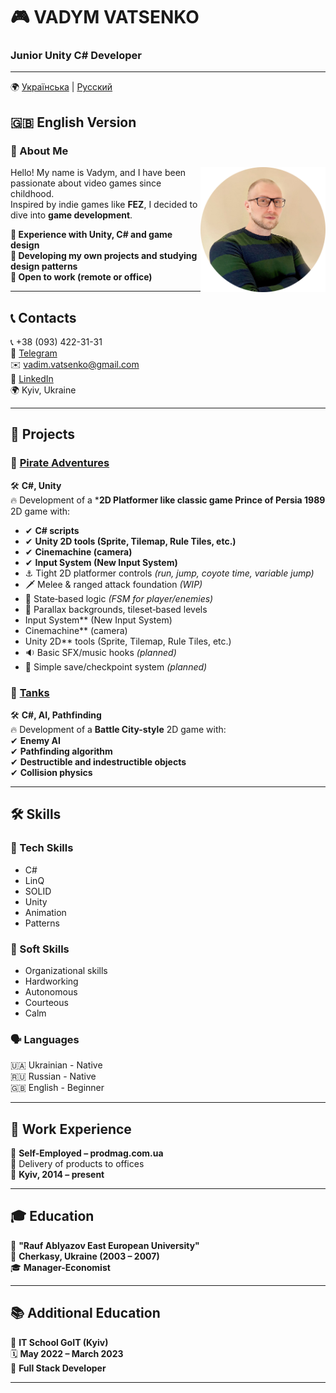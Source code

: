 # 🎮 VADYM VATSENKO  

### **Junior Unity C# Developer**  
---
🌍 [Українська](README_UKR.md) | [Русский](README_RUS.md)  
## 🇬🇧 **English Version**  

### 📝 About Me  
<img src="images/Avatar.png" width="200" align="right">

Hello! My name is Vadym, and I have been passionate about video games since childhood.  
Inspired by indie games like **FEZ**, I decided to dive into **game development**.  

**🔹 Experience with Unity, C# and game design**  
**🔹 Developing my own projects and studying design patterns**  
**🔹 Open to work (remote or office)**  

---

## 📞 Contacts  
📞 +38 (093) 422-31-31  
💬 [Telegram](https://t.me/VadymVatsenko)  
✉️ [vadim.vatsenko@gmail.com](mailto:vadim.vatsenko@gmail.com)  
🔗 [LinkedIn](https://www.linkedin.com/in/vadym-vatsenko-667498242/)  
🌍 Kyiv, Ukraine  

---

## 🚀 Projects  

### 
### 🎯 [Pirate Adventures](https://github.com/vadimvatsenko/Pirate-Adventure-2D) 
🛠 **C#, Unity**  
🔥 Development of a ***2D Platformer like classic game Prince of Persia 1989** 2D game with:  
- ✔ **C# scripts**
- ✔ **Unity 2D tools (Sprite, Tilemap, Rule Tiles, etc.)**
- ✔ **Cinemachine (camera)**
- ✔ **Input System (New Input System)**
- ⚓️ Tight 2D platformer controls *(run, jump, coyote time, variable jump)*
- 🗡️ Melee & ranged attack foundation *(WIP)*
- 🧠 State‑based logic *(FSM for player/enemies)*
- 🌆 Parallax backgrounds, tileset‑based levels
- Input System** (New Input System)
- Cinemachine** (camera)
- Unity 2D** tools (Sprite, Tilemap, Rule Tiles, etc.)
- 🔉 Basic SFX/music hooks *(planned)*
- 💾 Simple save/checkpoint system *(planned)*

### 🎯 [Tanks](https://github.com/vadimvatsenko/C_Charp_Tanks)  
🛠 **C#, AI, Pathfinding**  
🔥 Development of a **Battle City-style** 2D game with:  
✔ **Enemy AI**  
✔ **Pathfinding algorithm**  
✔ **Destructible and indestructible objects**  
✔ **Collision physics**  

---

## 🛠 Skills  

### 🎯 Tech Skills  
- C#  
- LinQ  
- SOLID  
- Unity  
- Animation  
- Patterns  

### 🤝 Soft Skills  
- Organizational skills  
- Hardworking  
- Autonomous  
- Courteous  
- Calm  

### 🗣 Languages  
🇺🇦 Ukrainian - Native  
🇷🇺 Russian - Native  
🇬🇧 English - Beginner  

---

## 💼 Work Experience  
🛒 **Self-Employed – prodmag.com.ua**  
🚚 Delivery of products to offices  
📍 **Kyiv, 2014 – present**  

---

## 🎓 Education  
🏫 **"Rauf Ablyazov East European University"**  
📍 **Cherkasy, Ukraine (2003 – 2007)**  
🎓 **Manager-Economist**  

---

## 📚 Additional Education  
🏫 **IT School GoIT (Kyiv)**  
🗓 **May 2022 – March 2023**  
📜 **Full Stack Developer**  

---
